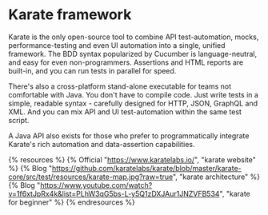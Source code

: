 # Karate framework

Karate is the only open-source tool to combine API test-automation, mocks, performance-testing and even UI automation into a single, unified framework. The BDD syntax popularized by Cucumber is language-neutral, and easy for even non-programmers. Assertions and HTML reports are built-in, and you can run tests in parallel for speed.

There's also a cross-platform stand-alone executable for teams not comfortable with Java. You don't have to compile code. Just write tests in a simple, readable syntax - carefully designed for HTTP, JSON, GraphQL and XML. And you can mix API and UI test-automation within the same test script.

A Java API also exists for those who prefer to programmatically integrate Karate's rich automation and data-assertion capabilities.

{% resources %}
  {% Official "https://www.karatelabs.io/", "karate website" %}
  {% Blog "https://github.com/karatelabs/karate/blob/master/karate-core/src/test/resources/karate-map.jpg?raw=true", "karate architecture" %}
  {% Blog "https://www.youtube.com/watch?v=1f6xtJpRx4k&list=PLhW3qG5bs-L-y5Q1zDXJAur1JNZVFB534", "karate for beginner" %}
{% endresources %}
